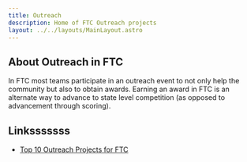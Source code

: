 ```yaml
---
title: Outreach
description: Home of FTC Outreach projects
layout: ../../layouts/MainLayout.astro
---
```


## About Outreach in FTC
In FTC most teams participate in an outreach event to not only help the community but also to obtain awards. Earning an award in FTC is an alternate way to advance to state level competition (as opposed to advancement through scoring).

## Linksssssss
- [Top 10 Outreach Projects for FTC](./top-10-outreach-projects.md)